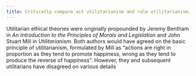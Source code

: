 ```yaml
---
title: Critically compare act utilitarianism and rule utilitarianism.
---
```


Utilitarian ethical theories were originally propounded by Jeremy Bentham in _An Introduction to the Principles of Morals and Legislation_ and John Stuart Mill in _Utilitarianism_. Both authors would have agreed on the basic principle of utilitarianism, formulated by Mill as “actions are right in proportion as they tend to promote happiness, wrong as they tend to produce the reverse of happiness”. However, they and subsequent utilitarians have disagreed on various details 